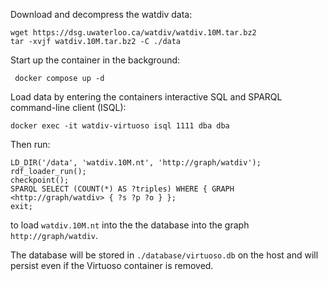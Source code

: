 Download and decompress the watdiv data:
```
wget https://dsg.uwaterloo.ca/watdiv/watdiv.10M.tar.bz2
tar -xvjf watdiv.10M.tar.bz2 -C ./data
```

Start up the container in the background:
```
 docker compose up -d
```

Load data by entering the containers interactive SQL and SPARQL command-line client (ISQL):
```
docker exec -it watdiv-virtuoso isql 1111 dba dba
```

Then run:
```
LD_DIR('/data', 'watdiv.10M.nt', 'http://graph/watdiv');
rdf_loader_run();
checkpoint();
SPARQL SELECT (COUNT(*) AS ?triples) WHERE { GRAPH <http://graph/watdiv> { ?s ?p ?o } };
exit;
```
to load `watdiv.10M.nt` into the the database into the graph `http://graph/watdiv`.

The database will be stored in `./database/virtuoso.db` on the host and will persist even if the Virtuoso container is removed.